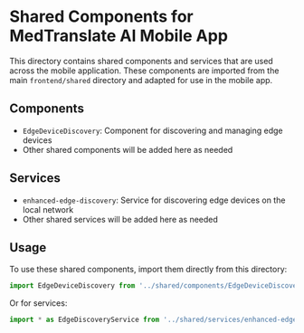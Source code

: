 # Shared Components for MedTranslate AI Mobile App

This directory contains shared components and services that are used across the mobile application. These components are imported from the main `frontend/shared` directory and adapted for use in the mobile app.

## Components

- `EdgeDeviceDiscovery`: Component for discovering and managing edge devices
- Other shared components will be added here as needed

## Services

- `enhanced-edge-discovery`: Service for discovering edge devices on the local network
- Other shared services will be added here as needed

## Usage

To use these shared components, import them directly from this directory:

```javascript
import EdgeDeviceDiscovery from '../shared/components/EdgeDeviceDiscovery';
```

Or for services:

```javascript
import * as EdgeDiscoveryService from '../shared/services/enhanced-edge-discovery';
```
